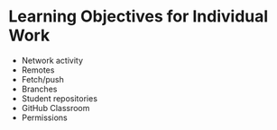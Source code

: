 # Learning Objectives for Individual Work
* Network activity
* Remotes
* Fetch/push
* Branches
* Student repositories
* GitHub Classroom
* Permissions
